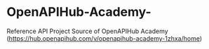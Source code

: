 # OpenAPIHub-Academy-
Reference API Project Source of OpenAPIHub Academy (https://hub.openapihub.com/v/openapihub-academy-1zhxa/home)
